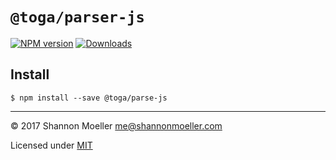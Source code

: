 # `@toga/parser-js`

[![NPM version][npm-img]][npm-url] [![Downloads][downloads-img]][npm-url]

## Install

```
$ npm install --save @toga/parse-js
```

----

© 2017 Shannon Moeller <me@shannonmoeller.com>

Licensed under [MIT](http://shannonmoeller.com/mit.txt)

[downloads-img]: http://img.shields.io/npm/dm/@toga/parse-js.svg?style=flat-square
[npm-img]:       http://img.shields.io/npm/v/@toga/parse-js.svg?style=flat-square
[npm-url]:       https://npmjs.org/package/@toga/parse-js
